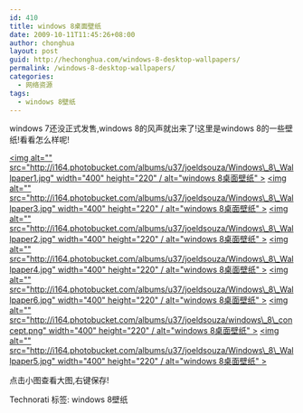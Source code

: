 ```yaml
---
id: 410
title: windows 8桌面壁纸
date: 2009-10-11T11:45:26+08:00
author: chonghua
layout: post
guid: http://hechonghua.com/windows-8-desktop-wallpapers/
permalink: /windows-8-desktop-wallpapers/
categories:
  - 网络资源
tags:
  - windows 8壁纸
---
```

windows 7还没正式发售,windows 8的风声就出来了!这里是windows 8的一些壁纸!看看怎么样呢!

<!--more-->

[<img alt="" src="http://i164.photobucket.com/albums/u37/joeldsouza/Windows\_8\_Wallpaper1.jpg" width="400" height="220" / alt="windows 8桌面壁纸" >](http://i164.photobucket.com/albums/u37/joeldsouza/Windows_8_Wallpaper1.jpg) [<img alt="" src="http://i164.photobucket.com/albums/u37/joeldsouza/Windows\_8\_Wallpaper3.jpg" width="400" height="220" / alt="windows 8桌面壁纸" >](http://i164.photobucket.com/albums/u37/joeldsouza/Windows_8_Wallpaper3.jpg) [<img alt="" src="http://i164.photobucket.com/albums/u37/joeldsouza/Windows\_8\_Wallpaper2.jpg" width="400" height="220" / alt="windows 8桌面壁纸" >](http://i164.photobucket.com/albums/u37/joeldsouza/Windows_8_Wallpaper2.jpg) [<img alt="" src="http://i164.photobucket.com/albums/u37/joeldsouza/Windows\_8\_Wallpaper4.jpg" width="400" height="220" / alt="windows 8桌面壁纸" >](http://i164.photobucket.com/albums/u37/joeldsouza/Windows_8_Wallpaper4.jpg) [<img alt="" src="http://i164.photobucket.com/albums/u37/joeldsouza/Windows\_8\_Wallpaper6.jpg" width="400" height="220" / alt="windows 8桌面壁纸" >](http://i164.photobucket.com/albums/u37/joeldsouza/Windows_8_Wallpaper6.jpg) [<img alt="" src="http://i164.photobucket.com/albums/u37/joeldsouza/windows\_8\_concept.png" width="400" height="220" / alt="windows 8桌面壁纸" >](http://i164.photobucket.com/albums/u37/joeldsouza/windows_8_concept.png) [<img alt="" src="http://i164.photobucket.com/albums/u37/joeldsouza/Windows\_8\_Wallpaper5.jpg" width="400" height="220" / alt="windows 8桌面壁纸" >](http://i164.photobucket.com/albums/u37/joeldsouza/Windows_8_Wallpaper5.jpg) 

点击小图查看大图,右键保存!

<div style="padding-bottom: 0px; margin: 0px; padding-left: 0px; padding-right: 0px; display: inline; float: none; padding-top: 0px" id="scid:0767317B-992E-4b12-91E0-4F059A8CECA8:a29f6d4c-3dee-438a-a908-8903444df9d9" class="wlWriterEditableSmartContent">
  Technorati 标签: windows 8壁纸
</div>